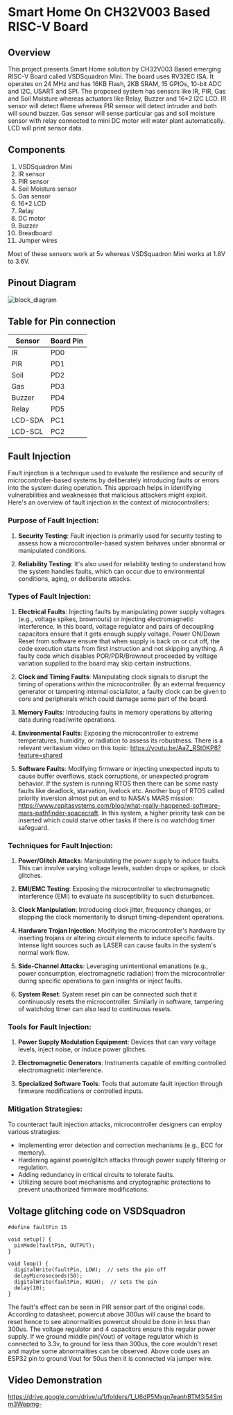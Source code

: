 # Smart Home On CH32V003 Based RISC-V Board
## Overview
This project presents Smart Home solution by CH32V003 Based emerging RISC-V Board called VSDSquadron Mini. The board uses RV32EC ISA. It operates on 24 MHz and has 16KB Flash, 2KB SRAM, 15 GPIOs, 10-bit ADC and I2C, USART and SPI. The proposed system has sensors like IR, PIR, Gas and Soil Moisture whereas actuators like Relay, Buzzer and 16*2 I2C LCD. IR sensor will detect flame whereas PIR sensor will detect intruder and both will sound buzzer. Gas sensor will sense particular gas and soil moisture sensor with relay connected to mini DC motor will water plant automatically. LCD will print sensor data.

## Components
1. VSDSquadron Mini
2. IR sensor
3. PIR sensor
4. Soil Moisture sensor
5. Gas sensor
6. 16*2 LCD
7. Relay
8. DC motor
9. Buzzer
10. Breadboard
11. Jumper wires

Most of these sensors work at 5v whereas VSDSquadron Mini works at 1.8V to 3.6V.

## Pinout Diagram
![block_diagram](https://github.com/Pragnesh-Papaniya/vsdsquadron-mini-internship/assets/143833682/ac790370-6152-4979-8376-ca6498d97d08)

## Table for Pin connection
| Sensor        | Board Pin     |
| ------------- | ------------- |
| IR            | PD0           |
| PIR           | PD1           |
| Soil          | PD2           |
| Gas           | PD3           |
| Buzzer        | PD4           |
| Relay         | PD5           |
| LCD-SDA       | PC1           |
| LCD-SCL       | PC2           |

## Fault Injection
Fault injection is a technique used to evaluate the resilience and security of microcontroller-based systems by deliberately introducing faults or errors into the system during operation. This approach helps in identifying vulnerabilities and weaknesses that malicious attackers might exploit. Here's an overview of fault injection in the context of microcontrollers:

### Purpose of Fault Injection:
1. **Security Testing**: Fault injection is primarily used for security testing to assess how a microcontroller-based system behaves under abnormal or manipulated conditions.
  
2. **Reliability Testing**: It's also used for reliability testing to understand how the system handles faults, which can occur due to environmental conditions, aging, or deliberate attacks.

### Types of Fault Injection:
1. **Electrical Faults**: Injecting faults by manipulating power supply voltages (e.g., voltage spikes, brownouts) or injecting electromagnetic interference. In this board, voltage regulator and pairs of decoupling capacitors ensure that it gets enough supply voltage. Power ON/Down Reset from software ensure that when supply is back on or cut off, the code execution starts from first instruction and not skipping anything. A faulty code which disables POR/PDR/Brownout proceeded by voltage variation supplied to the board may skip certain instructions.

2. **Clock and Timing Faults**: Manipulating clock signals to disrupt the timing of operations within the microcontroller. By an external frequency generator or tampering internal osciallator, a faulty clock can be given to core and peripherals which could damage some part of the board.

3. **Memory Faults**: Introducing faults in memory operations by altering data during read/write operations.

4. **Environmental Faults**: Exposing the microcontroller to extreme temperatures, humidity, or radiation to assess its robustness. There is a relevant veritasium video on this topic: https://youtu.be/AaZ_RSt0KP8?feature=shared

5. **Software Faults**: Modifying firmware or injecting unexpected inputs to cause buffer overflows, stack corruptions, or unexpected program behavior. If the system is running RTOS then there can be some nasty faults like deadlock, starvation, livelock etc. Another bug of RTOS called priority inversion almost put an end to NASA's MARS mission: https://www.rapitasystems.com/blog/what-really-happened-software-mars-pathfinder-spacecraft. In this system, a higher priority task can be inserted which could starve other tasks if there is no watchdog timer safeguard. 

### Techniques for Fault Injection:
1. **Power/Glitch Attacks**: Manipulating the power supply to induce faults. This can involve varying voltage levels, sudden drops or spikes, or clock glitches.

2. **EMI/EMC Testing**: Exposing the microcontroller to electromagnetic interference (EMI) to evaluate its susceptibility to such disturbances.

3. **Clock Manipulation**: Introducing clock jitter, frequency changes, or stopping the clock momentarily to disrupt timing-dependent operations.

4. **Hardware Trojan Injection**: Modifying the microcontroller's hardware by inserting trojans or altering circuit elements to induce specific faults. Intense light sources such as LASER can cause faults in the system's normal work flow.

5. **Side-Channel Attacks**: Leveraging unintentional emanations (e.g., power consumption, electromagnetic radiation) from the microcontroller during specific operations to gain insights or inject faults.

6. **System Reset**: System reset pin can be connected such that it continuously resets the microcontroller. Similarly in software, tampering of watchdog timer can also lead to continuous resets.
   
### Tools for Fault Injection:
1. **Power Supply Modulation Equipment**: Devices that can vary voltage levels, inject noise, or induce power glitches.

2. **Electromagnetic Generators**: Instruments capable of emitting controlled electromagnetic interference.

3. **Specialized Software Tools**: Tools that automate fault injection through firmware modifications or controlled inputs.

### Mitigation Strategies:
To counteract fault injection attacks, microcontroller designers can employ various strategies:
- Implementing error detection and correction mechanisms (e.g., ECC for memory).
- Hardening against power/glitch attacks through power supply filtering or regulation.
- Adding redundancy in critical circuits to tolerate faults.
- Utilizing secure boot mechanisms and cryptographic protections to prevent unauthorized firmware modifications.
## Voltage glitching code on VSDSquadron
```
#define faultPin 15

void setup() {
  pinMode(faultPin, OUTPUT);
}

void loop() {
  digitalWrite(faultPin, LOW);  // sets the pin off
  delayMicroseconds(50);
  digitalWrite(faultPin, HIGH);  // sets the pin
  delay(10);
}
```
The fault's effect can be seen in PIR sensor part of the original code. According to datasheet, powercut above 300us will cause the board to reset hence to see abnormalities powercut should be done in less than 300us. The voltage regulator and 4 capacitors ensure this regular power supply. If we ground middle pin(Vout) of voltage regulator which is connected to 3.3v, to ground for less than 300us, the core wouldn't reset and maybe some abnormalities can be observed. Above code uses an ESP32 pin to ground Vout for 50us then it is connected via jumper wire.
## Video Demonstration
https://drive.google.com/drive/u/1/folders/1_U6dP5Mxgn7eanhBTM3j54Smm3Wepmg-
